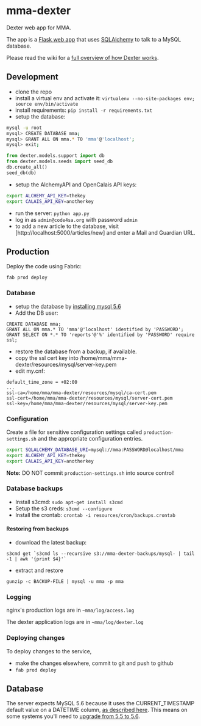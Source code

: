 # mma-dexter

Dexter web app for MMA.

The app is a [Flask web app](http://flask.pocoo.org/) that uses [SQLAlchemy](http://www.sqlalchemy.org/) to talk to a MySQL database.

Please read the wiki for a [full overview of how Dexter works](https://github.com/Code4SA/mma-dexter/wiki).

## Development

* clone the repo
* install a virtual env and activate it: `virtualenv --no-site-packages env; source env/bin/activate`
* install requirements: `pip install -r requirements.txt`
* setup the database:

```bash
mysql -u root
mysql> CREATE DATABASE mma;
mysql> GRANT ALL ON mma.* TO 'mma'@'localhost';
mysql> exit;
```

```python
from dexter.models.support import db
from dexter.models.seeds import seed_db
db.create_all()
seed_db(db)
```

* setup the AlchemyAPI and OpenCalais API keys:

```bash
export ALCHEMY_API_KEY=thekey
export CALAIS_API_KEY=anotherkey
```

* run the server: `python app.py`
* log in as `admin@code4sa.org` with password `admin`
* to add a new article to the database, visit [http://localhost:5000/articles/new] and enter a Mail and Guardian URL.

## Production

Deploy the code using Fabric:

```
fab prod deploy
```

### Database

* setup the database by [installing mysql 5.6](https://rtcamp.com/tutorials/mysql/mysql-5-6-ubuntu-12-04/)
* Add the DB user: 

```
CREATE DATABASE mma;
GRANT ALL ON mma.* TO 'mma'@'localhost' identified by 'PASSWORD';
GRANT SELECT ON *.* TO 'reports'@'%' identified by 'PASSWORD' require ssl;
```

* restore the database from a backup, if available.
* copy the ssl cert key into /home/mma/mma-dexter/resources/mysql/server-key.pem
* edit my.cnf:

```
default_time_zone = +02:00
...
ssl-ca=/home/mma/mma-dexter/resources/mysql/ca-cert.pem
ssl-cert=/home/mma/mma-dexter/resources/mysql/server-cert.pem
ssl-key=/home/mma/mma-dexter/resources/mysql/server-key.pem
```

### Configuration

Create a file for sensitive configuration settings called `production-settings.sh` and the appropriate
configuration entries.

```bash
export SQLALCHEMY_DATABASE_URI=mysql://mma:PASSWORD@localhost/mma
export ALCHEMY_API_KEY=thekey
export CALAIS_API_KEY=anotherkey
```

**Note:** DO NOT commit `production-settings.sh` into source control!

### Database backups

* Install s3cmd: `sudo apt-get install s3cmd`
* Setup the s3 creds: `s3cmd --configure`
* Install the crontab: `crontab -i resources/cron/backups.crontab`

#### Restoring from backups

* download the latest backup:

```
s3cmd get `s3cmd ls --recursive s3://mma-dexter-backups/mysql- | tail -1 | awk '{print $4}'`
```

* extract and restore

```
gunzip -c BACKUP-FILE | mysql -u mma -p mma
```

### Logging

nginx's production logs are in ``~mma/log/access.log``

The dexter application logs are in ``~mma/log/dexter.log``


### Deploying changes

To deploy changes to the service,

* make the changes elsewhere, commit to git and push to github
* `fab prod deploy`

## Database

The server expects MySQL 5.6 because it uses the CURRENT_TIMESTAMP default value
on a DATETIME column, [as described here](http://shankargopal.blogspot.com/2013/03/mysql-566-timestamp-columns-and-default.html).
This means on some systems you'll need to [upgrade from 5.5 to 5.6](https://rtcamp.com/tutorials/mysql/mysql-5-6-ubuntu-12-04/).
